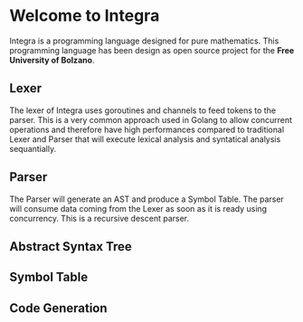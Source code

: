 # Welcome to Integra
Integra is a programming language designed for pure mathematics. This programming language has been design as open source project for the **Free University of Bolzano**.

## Lexer
The lexer of Integra uses goroutines and channels to feed tokens to the parser. This is a very common approach used in Golang to allow concurrent operations and therefore have high performances compared to traditional Lexer and Parser that will execute lexical analysis and syntatical analysis sequantially.

## Parser
The Parser will generate an AST and produce a Symbol Table. The parser will consume data coming from the Lexer as soon as it is ready using concurrency. This is a recursive descent parser.

## Abstract Syntax Tree

## Symbol Table

## Code Generation